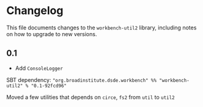 # Changelog

This file documents changes to the `workbench-util2` library, including notes on how to upgrade to new versions.

## 0.1

- Add `ConsoleLogger`

SBT dependency: `"org.broadinstitute.dsde.workbench" %% "workbench-util2" % "0.1-92fcd96"`

Moved a few utilities that depends on `circe`, `fs2` from `util` to `util2`
